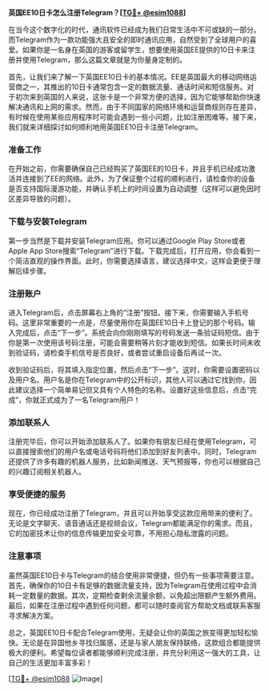 **英国EE10日卡怎么注册Telegram？[[TG💪+ @esim1088](https://t.me/s/esim1088)]**

在当今这个数字化的时代，通讯软件已经成为我们日常生活中不可或缺的一部分。而Telegram作为一款功能强大且安全的即时通讯应用，自然受到了全球用户的喜爱。如果你是一名身在英国的游客或留学生，想要使用英国EE提供的10日卡来注册并使用Telegram，那么这篇文章就是为你量身定制的。

首先，让我们来了解一下英国EE10日卡的基本情况。EE是英国最大的移动网络运营商之一，其推出的10日卡通常包含一定的数据流量、通话时间和短信服务。对于初次来到英国的人来说，这张卡是一个非常方便的选择，因为它能够帮助你快速解决通讯和上网的需求。然而，由于不同国家的网络环境和运营商规则存在差异，有时候在使用某些应用程序时可能会遇到一些小问题，比如注册困难等。接下来，我们就来详细探讨如何顺利地用英国EE10日卡注册Telegram。

### **准备工作**
在开始之前，你需要确保自己已经购买了英国EE的10日卡，并且手机已经成功激活并连接到了EE的网络。此外，为了保证整个过程的顺利进行，请检查你的设备是否支持国际漫游功能，并确认手机上的时间设置为自动调整（这样可以避免因时区差异导致的问题）。

### **下载与安装Telegram**
第一步当然是下载并安装Telegram应用。你可以通过Google Play Store或者Apple App Store搜索“Telegram”进行下载。下载完成后，打开应用，你会看到一个简洁直观的操作界面。此时，你需要选择语言，建议选择中文，这样会更便于理解后续步骤。

### **注册账户**
进入Telegram后，点击屏幕右上角的“注册”按钮。接下来，你需要输入手机号码。这里非常重要的一点是，尽量使用你在英国EE10日卡上登记的那个号码。输入完成后，点击“下一步”。系统会向你刚刚填写的号码发送一条验证码短信。由于你是第一次使用该号码注册，可能会需要稍等片刻才能收到短信。如果长时间未收到验证码，请检查手机信号是否良好，或者尝试重启设备后再试一次。

收到验证码后，将其填入指定位置，然后点击“下一步”。这时，你需要设置密码以及用户名。用户名是你在Telegram中的公开标识，其他人可以通过它找到你，因此建议选择一个简单易记但又具有个人特色的名称。设置好这些信息后，点击“完成”，你就正式成为了一名Telegram用户！

### **添加联系人**
注册完毕后，你可以开始添加联系人了。如果你有朋友已经在使用Telegram，可以直接搜索他们的用户名或电话号码将他们添加到好友列表中。同时，Telegram还提供了许多有趣的机器人服务，比如新闻推送、天气预报等，你也可以根据自己的兴趣订阅相关机器人。

### **享受便捷的服务**
现在，你已经成功注册了Telegram，并且可以开始享受这款应用带来的便利了。无论是文字聊天、语音通话还是视频会议，Telegram都能满足你的需求。而且，它的加密技术让你的信息传输更加安全可靠，不用担心隐私泄露的问题。

### **注意事项**
虽然英国EE10日卡与Telegram的结合使用非常便捷，但仍有一些事项需要注意。首先，确保你的10日卡有足够的数据流量支持，因为Telegram在使用过程中会消耗一定数量的数据。其次，定期检查剩余流量余额，以免超出限额产生额外费用。最后，如果在注册过程中遇到任何问题，都可以随时查阅官方帮助文档或联系客服寻求解决方案。

总之，英国EE10日卡配合Telegram使用，无疑会让你的英国之旅变得更加轻松愉快。无论是在异国他乡寻找归属感，还是与家人朋友保持联络，这款组合都能提供极大的便利。希望每位读者都能够顺利完成注册，并充分利用这一强大的工具，让自己的生活更加丰富多彩！

[[TG💪+ @esim1088](https://t.me/s/esim1088) ![Image](https://i.postimg.cc/4NQfJmqS/Snipaste-2025-05-13-00-14-12.png)]
